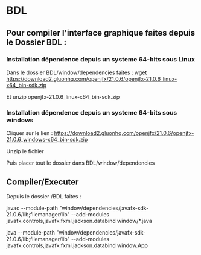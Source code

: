 # BDL

## Pour compiler l'interface graphique faites depuis le Dossier BDL : 
### Installation dépendence depuis un systeme 64-bits sous Linux
Dans le dossier BDL/window/dependencies faites : 
wget https://download2.gluonhq.com/openjfx/21.0.6/openjfx-21.0.6_linux-x64_bin-sdk.zip

Et unzip openjfx-21.0.6_linux-x64_bin-sdk.zip 

### Installation dépendence depuis un systeme 64-bits sous windows 
Cliquer sur le lien : https://download2.gluonhq.com/openjfx/21.0.6/openjfx-21.0.6_windows-x64_bin-sdk.zip 

Unzip le fichier 

Puis placer tout le dossier dans BDL/window/dependencies

## Compiler/Executer
Depuis le dossier /BDL faites : 

javac --module-path "window/dependencies/javafx-sdk-21.0.6/lib;filemanager/lib" --add-modules javafx.controls,javafx.fxml,jackson.databind window/*.java

java --module-path "window/dependencies/javafx-sdk-21.0.6/lib;filemanager/lib" --add-modules javafx.controls,javafx.fxml,jackson.databind window.App